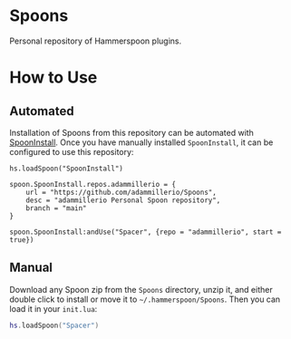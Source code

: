 # Spoons
Personal repository of Hammerspoon plugins.

# How to Use

## Automated

Installation of Spoons from this repository can be automated with [SpoonInstall](https://www.hammerspoon.org/Spoons/SpoonInstall.html). Once you have manually installed `SpoonInstall`, it can be configured to use this repository:

```load
hs.loadSpoon("SpoonInstall")

spoon.SpoonInstall.repos.adammillerio = {
    url = "https://github.com/adammillerio/Spoons",
    desc = "adammillerio Personal Spoon repository",
    branch = "main"
}

spoon.SpoonInstall:andUse("Spacer", {repo = "adammillerio", start = true})
```

## Manual

Download any Spoon zip from the `Spoons` directory, unzip it, and either double click to install or move it to `~/.hammerspoon/Spoons`. Then you can load it in your `init.lua`:

```lua
hs.loadSpoon("Spacer")
```
